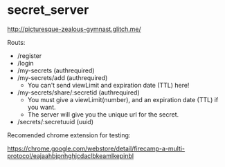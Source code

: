 # secret_server

http://picturesque-zealous-gymnast.glitch.me/

Routs:
  - /register 
  - /login
  - /my-secrets (authrequired)
  - /my-secrets/add (authrequired)
    - You can't send viewLimit and expiration date (TTL) here!
  - /my-secrets/share/:secretid (authrequired)
    - You must give a viewLimit(number), and an expiration date (TTL) if you want.
    - The server will give you the unique url for the secret.
  - /secrets/:secretuuid (uuid)
 
 Recomended chrome extension for testing:
 
 https://chrome.google.com/webstore/detail/firecamp-a-multi-protocol/eajaahbjpnhghjcdaclbkeamlkepinbl
